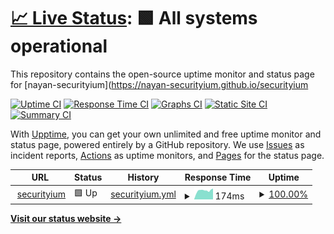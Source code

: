 # [📈 Live Status](https://nayan-securityium.github.io/securityium): <!--live status--> **🟩 All systems operational**

This repository contains the open-source uptime monitor and status page for [nayan-securityium](https://nayan-securityium.github.io/securityium

[![Uptime CI](https://github.com/nayan-securityium/securityium/workflows/Uptime%20CI/badge.svg)](https://github.com/nayan-securityium/securityium/actions?query=workflow%3A%22Uptime+CI%22)
[![Response Time CI](https://github.com/nayan-securityium/securityium/workflows/Response%20Time%20CI/badge.svg)](https://github.com/nayan-securityium/securityium/actions?query=workflow%3A%22Response+Time+CI%22)
[![Graphs CI](https://github.com/nayan-securityium/securityium/workflows/Graphs%20CI/badge.svg)](https://github.com/nayan-securityium/securityium/actions?query=workflow%3A%22Graphs+CI%22)
[![Static Site CI](https://github.com/nayan-securityium/securityium/workflows/Static%20Site%20CI/badge.svg)](https://github.com/nayan-securityium/securityium/actions?query=workflow%3A%22Static+Site+CI%22)
[![Summary CI](https://github.com/nayan-securityium/securityium/workflows/Summary%20CI/badge.svg)](https://github.com/nayan-securityium/securityium/actions?query=workflow%3A%22Summary+CI%22)

With [Upptime](https://upptime.js.org), you can get your own unlimited and free uptime monitor and status page, powered entirely by a GitHub repository. We use [Issues](https://github.com/nayan-securityium/securityium/issues) as incident reports, [Actions](https://github.com/nayan-securityium/securityium/actions) as uptime monitors, and [Pages](https://nayan-securityium.github.io/securityium) for the status page.

<!--start: status pages-->
<!-- This summary is generated by Upptime (https://github.com/upptime/upptime) -->
<!-- Do not edit this manually, your changes will be overwritten -->
<!-- prettier-ignore -->
| URL | Status | History | Response Time | Uptime |
| --- | ------ | ------- | ------------- | ------ |
| <img alt="" src="https://icons.duckduckgo.com/ip3/www.securityium.com.ico" height="13"> [securityium](https://www.securityium.com) | 🟩 Up | [securityium.yml](https://github.com/nayan-securityium/securityium/commits/HEAD/history/securityium.yml) | <details><summary><img alt="Response time graph" src="./graphs/securityium/response-time-week.png" height="20"> 174ms</summary><br><a href="https://nayan-securityium.github.io/securityium/history/securityium"><img alt="Response time 174" src="https://img.shields.io/endpoint?url=https%3A%2F%2Fraw.githubusercontent.com%2Fnayan-securityium%2Fsecurityium%2FHEAD%2Fapi%2Fsecurityium%2Fresponse-time.json"></a><br><a href="https://nayan-securityium.github.io/securityium/history/securityium"><img alt="24-hour response time 203" src="https://img.shields.io/endpoint?url=https%3A%2F%2Fraw.githubusercontent.com%2Fnayan-securityium%2Fsecurityium%2FHEAD%2Fapi%2Fsecurityium%2Fresponse-time-day.json"></a><br><a href="https://nayan-securityium.github.io/securityium/history/securityium"><img alt="7-day response time 174" src="https://img.shields.io/endpoint?url=https%3A%2F%2Fraw.githubusercontent.com%2Fnayan-securityium%2Fsecurityium%2FHEAD%2Fapi%2Fsecurityium%2Fresponse-time-week.json"></a><br><a href="https://nayan-securityium.github.io/securityium/history/securityium"><img alt="30-day response time 174" src="https://img.shields.io/endpoint?url=https%3A%2F%2Fraw.githubusercontent.com%2Fnayan-securityium%2Fsecurityium%2FHEAD%2Fapi%2Fsecurityium%2Fresponse-time-month.json"></a><br><a href="https://nayan-securityium.github.io/securityium/history/securityium"><img alt="1-year response time 174" src="https://img.shields.io/endpoint?url=https%3A%2F%2Fraw.githubusercontent.com%2Fnayan-securityium%2Fsecurityium%2FHEAD%2Fapi%2Fsecurityium%2Fresponse-time-year.json"></a></details> | <details><summary><a href="https://nayan-securityium.github.io/securityium/history/securityium">100.00%</a></summary><a href="https://nayan-securityium.github.io/securityium/history/securityium"><img alt="All-time uptime 100.00%" src="https://img.shields.io/endpoint?url=https%3A%2F%2Fraw.githubusercontent.com%2Fnayan-securityium%2Fsecurityium%2FHEAD%2Fapi%2Fsecurityium%2Fuptime.json"></a><br><a href="https://nayan-securityium.github.io/securityium/history/securityium"><img alt="24-hour uptime 100.00%" src="https://img.shields.io/endpoint?url=https%3A%2F%2Fraw.githubusercontent.com%2Fnayan-securityium%2Fsecurityium%2FHEAD%2Fapi%2Fsecurityium%2Fuptime-day.json"></a><br><a href="https://nayan-securityium.github.io/securityium/history/securityium"><img alt="7-day uptime 100.00%" src="https://img.shields.io/endpoint?url=https%3A%2F%2Fraw.githubusercontent.com%2Fnayan-securityium%2Fsecurityium%2FHEAD%2Fapi%2Fsecurityium%2Fuptime-week.json"></a><br><a href="https://nayan-securityium.github.io/securityium/history/securityium"><img alt="30-day uptime 100.00%" src="https://img.shields.io/endpoint?url=https%3A%2F%2Fraw.githubusercontent.com%2Fnayan-securityium%2Fsecurityium%2FHEAD%2Fapi%2Fsecurityium%2Fuptime-month.json"></a><br><a href="https://nayan-securityium.github.io/securityium/history/securityium"><img alt="1-year uptime 100.00%" src="https://img.shields.io/endpoint?url=https%3A%2F%2Fraw.githubusercontent.com%2Fnayan-securityium%2Fsecurityium%2FHEAD%2Fapi%2Fsecurityium%2Fuptime-year.json"></a></details>

<!--end: status pages-->

[**Visit our status website →**](https://nayan-securityium.github.io/securityium)
